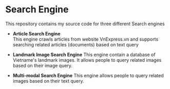 # Search Engine
This repository contains my source code for three different Search engines

* **Article Search Engine**  
This engine crawls articles from website VnExpress.vn and supports searching related articles (documents) based on text query



* **Landmark Image Search Engine**
This engine contain a database of Vietname's landmark images. It allows people to query related images based on their image query.

* **Multi-modal Search Engine**
This engine allows people to query related images based on their text query.

